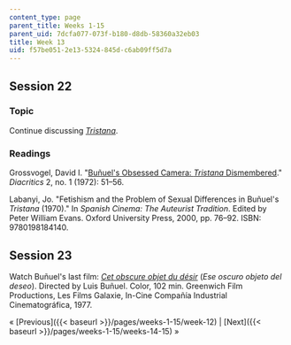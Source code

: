 ```yaml
---
content_type: page
parent_title: Weeks 1-15
parent_uid: 7dcfa077-073f-b180-d8db-58360a32eb03
title: Week 13
uid: f57be051-2e13-5324-845d-c6ab09ff5d7a
---
```


Session 22
----------

### Topic

Continue discussing [_Tristana_](http://www.imdb.com/title/tt0066491/?ref_=fn_al_tt_1).

### Readings

Grossvogel, David I. "[Buñuel's Obsessed Camera: _Tristana_ Dismembered](http://www.jstor.org/stable/464926)." _Diacritics_ 2, no. 1 (1972): 51–56.

Labanyi, Jo. "Fetishism and the Problem of Sexual Differences in Buñuel's _Tristana_ (1970)." In _Spanish Cinema: The Auteurist Tradition_. Edited by Peter William Evans. Oxford University Press, 2000, pp. 76–92. ISBN: 9780198184140.

Session 23
----------

Watch Buñuel's last film: [_Cet obscure objet du désir_](http://www.imdb.com/title/tt0075824/?ref_=nv_sr_1) (_Ese oscuro objeto del deseo_). Directed by Luis Buñuel. Color, 102 min. Greenwich Film Productions, Les Films Galaxie, In-Cine Compañía Industrial Cinematográfica, 1977.

« [Previous]({{< baseurl >}}/pages/weeks-1-15/week-12) | [Next]({{< baseurl >}}/pages/weeks-1-15/weeks-14-15) »